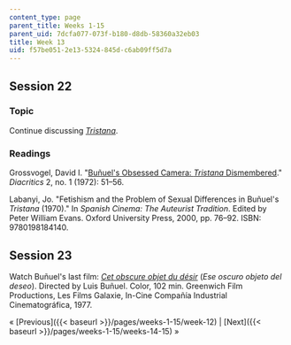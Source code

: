 ```yaml
---
content_type: page
parent_title: Weeks 1-15
parent_uid: 7dcfa077-073f-b180-d8db-58360a32eb03
title: Week 13
uid: f57be051-2e13-5324-845d-c6ab09ff5d7a
---
```


Session 22
----------

### Topic

Continue discussing [_Tristana_](http://www.imdb.com/title/tt0066491/?ref_=fn_al_tt_1).

### Readings

Grossvogel, David I. "[Buñuel's Obsessed Camera: _Tristana_ Dismembered](http://www.jstor.org/stable/464926)." _Diacritics_ 2, no. 1 (1972): 51–56.

Labanyi, Jo. "Fetishism and the Problem of Sexual Differences in Buñuel's _Tristana_ (1970)." In _Spanish Cinema: The Auteurist Tradition_. Edited by Peter William Evans. Oxford University Press, 2000, pp. 76–92. ISBN: 9780198184140.

Session 23
----------

Watch Buñuel's last film: [_Cet obscure objet du désir_](http://www.imdb.com/title/tt0075824/?ref_=nv_sr_1) (_Ese oscuro objeto del deseo_). Directed by Luis Buñuel. Color, 102 min. Greenwich Film Productions, Les Films Galaxie, In-Cine Compañía Industrial Cinematográfica, 1977.

« [Previous]({{< baseurl >}}/pages/weeks-1-15/week-12) | [Next]({{< baseurl >}}/pages/weeks-1-15/weeks-14-15) »